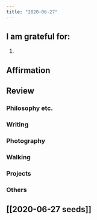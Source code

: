```yaml
---
title: "2020-06-27"
---
```

## I am grateful for:
1. 

## Affirmation

## Review
### Philosophy etc.

### Writing

### Photography

### Walking

### Projects

### Others

## [[2020-06-27 seeds]]
